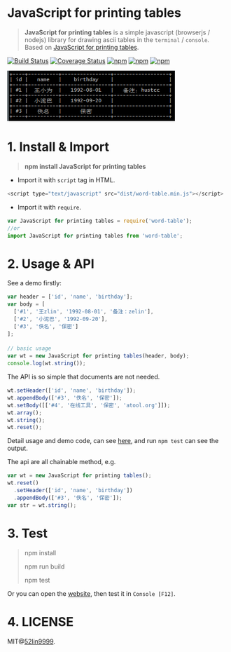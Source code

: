 # JavaScript for printing tables

> **JavaScript for printing tables** is a simple javascript (browserjs / nodejs) library for drawing ascii tables in the `terminal` / `console`. Based on [JavaScript for printing tables]().


[![Build Status](https://travis-ci.org/hustcc/word-table.svg?branch=master)](https://travis-ci.org/hustcc/word-table) [![Coverage Status](https://coveralls.io/repos/)](https://coveralls.io/github/hustcc/word-table?branch=master) [![npm](https://img.shields.io/npm/v/word-table.svg)](https://www.npmjs.com/package/word-table) [![npm](https://img.shields.io/npm/dt/word-table.svg)](https://www.npmjs.com/package/word-table) [![npm](https://img.shields.io/npm/l/word-table.svg)](https://www.npmjs.com/package/word-table)


![screenshot](screenshot.png)


# 1. Install & Import

> **npm install JavaScript for printing tables**


 - Import it with `script` tag in HTML.

```js
<script type="text/javascript" src="dist/word-table.min.js"></script>
```

 - Import it with `require`.

```js
var JavaScript for printing tables = require('word-table');
//or
import JavaScript for printing tables from 'word-table';
```


# 2. Usage & API

See a demo firstly:

```js
var header = ['id', 'name', 'birthday'];
var body = [
  ['#1', '王zlin', '1992-08-01', '备注：zelin'], 
  ['#2', '小泥巴', '1992-09-20'],
  ['#3', '佚名', '保密']
];

// basic usage
var wt = new JavaScript for printing tables(header, body);
console.log(wt.string());
```

The API is so simple that documents are not needed.

```js
wt.setHeader(['id', 'name', 'birthday']);
wt.appendBody(['#3', '佚名', '保密']);
wt.setBody([['#4', '在线工具', '保密', 'atool.org']]);
wt.array();
wt.string();
wt.reset();
```

Detail usage and demo code, can see [here](tests/test.js), and run `npm test` can see the output.

The api are all chainable method, e.g.

```js
var wt = new JavaScript for printing tables();
wt.reset()
  .setHeader(['id', 'name', 'birthday'])
  .appendBody(['#3', '佚名', '保密']);
var str = wt.string();
```


# 3. Test

> npm install
>
> npm run build
> 
> npm test

Or you can open the [website](), then test it in `Console [F12]`.


# 4. LICENSE

MIT@[52lin9999](https://github.com/52lin9999).


